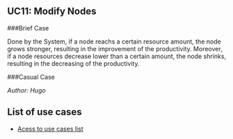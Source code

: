 ## UC11: Modify Nodes

###Brief Case

Done by the System, if a node reachs a certain resource amount, the node grows stronger, resulting in the improvement of the productivity.
Moreover, if a node resources decrease lower than a certain amount, the node shrinks, resulting in the decreasing of the productivity.

###Casual Case



*Author: Hugo*
## List of use cases
* [Acess to use cases list][L]

[L]:../UserCase.md